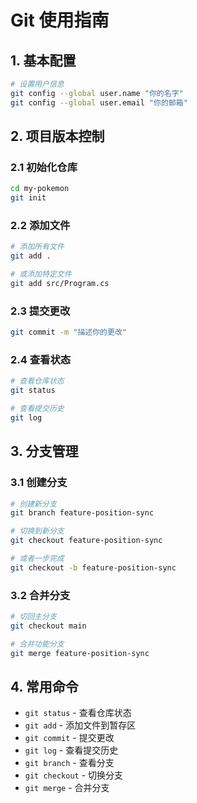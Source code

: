 # Git 使用指南

## 1. 基本配置
```bash
# 设置用户信息
git config --global user.name "你的名字"
git config --global user.email "你的邮箱"
```

## 2. 项目版本控制

### 2.1 初始化仓库
```bash
cd my-pokemon
git init
```

### 2.2 添加文件
```bash
# 添加所有文件
git add .

# 或添加特定文件
git add src/Program.cs
```

### 2.3 提交更改
```bash
git commit -m "描述你的更改"
```

### 2.4 查看状态
```bash
# 查看仓库状态
git status

# 查看提交历史
git log
```

## 3. 分支管理

### 3.1 创建分支
```bash
# 创建新分支
git branch feature-position-sync

# 切换到新分支
git checkout feature-position-sync

# 或者一步完成
git checkout -b feature-position-sync
```

### 3.2 合并分支
```bash
# 切回主分支
git checkout main

# 合并功能分支
git merge feature-position-sync
```

## 4. 常用命令
- `git status` - 查看仓库状态
- `git add` - 添加文件到暂存区
- `git commit` - 提交更改
- `git log` - 查看提交历史
- `git branch` - 查看分支
- `git checkout` - 切换分支
- `git merge` - 合并分支 
